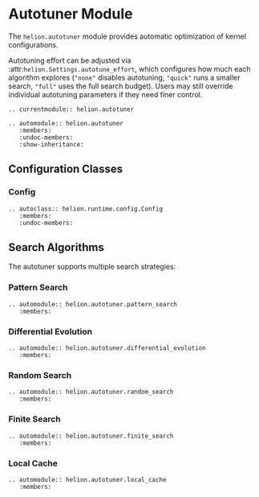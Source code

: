 # Autotuner Module

The `helion.autotuner` module provides automatic optimization of kernel configurations.

Autotuning effort can be adjusted via :attr:`helion.Settings.autotune_effort`, which configures how much each algorithm explores (``"none"`` disables autotuning, ``"quick"`` runs a smaller search, ``"full"`` uses the full search budget). Users may still override individual autotuning parameters if they need finer control.

```{eval-rst}
.. currentmodule:: helion.autotuner

.. automodule:: helion.autotuner
   :members:
   :undoc-members:
   :show-inheritance:
```

## Configuration Classes

### Config

```{eval-rst}
.. autoclass:: helion.runtime.config.Config
   :members:
   :undoc-members:
```

## Search Algorithms

The autotuner supports multiple search strategies:

### Pattern Search

```{eval-rst}
.. automodule:: helion.autotuner.pattern_search
   :members:
```

### Differential Evolution

```{eval-rst}
.. automodule:: helion.autotuner.differential_evolution
   :members:
```

### Random Search

```{eval-rst}
.. automodule:: helion.autotuner.random_search
   :members:
```

### Finite Search

```{eval-rst}
.. automodule:: helion.autotuner.finite_search
   :members:
```

### Local Cache

```{eval-rst}
.. automodule:: helion.autotuner.local_cache
   :members:
```
